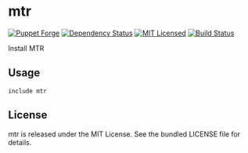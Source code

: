 mtr
==============

[![Puppet Forge](https://img.shields.io/puppetforge/v/halyard/mtr.svg)](https://forge.puppetlabs.com/halyard/mtr)
[![Dependency Status](https://img.shields.io/gemnasium/halyard/puppet-mtr.svg)](https://gemnasium.com/halyard/puppet-mtr)
[![MIT Licensed](https://img.shields.io/badge/license-MIT-green.svg)](https://tldrlegal.com/license/mit-license)
[![Build Status](https://img.shields.io/circleci/project/halyard/puppet-mtr.svg)](https://circleci.com/gh/halyard/puppet-mtr)

Install MTR

## Usage

```puppet
include mtr
```

## License

mtr is released under the MIT License. See the bundled LICENSE file for details.

